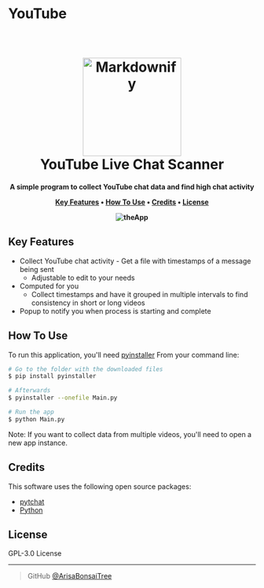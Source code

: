 # YouTube

<h1 align="center">
  <br>
  <a href="Python"><img src="https://external-content.duckduckgo.com/iu/?u=https%3A%2F%2Fpythonprogramming.net%2Fstatic%2Fimages%2Ffinance%2Fpython-programming-language.png&f=1&nofb=1" alt="Markdownify" width="200"></a>
  <br>
  YouTube Live Chat Scanner
  <br>
</h1>

<h4 align="center">A simple program to collect YouTube chat data and find high chat activity 

<p align="center">
  <a href="#key-features">Key Features</a> •
  <a href="#how-to-use">How To Use</a> •
  <a href="#credits">Credits</a> •
  <a href="#license">License</a>
</p>

![theApp](https://user-images.githubusercontent.com/64375555/147840728-5460cad9-c1f1-4b64-867e-fb9e7a892e30.png)

## Key Features

* Collect YouTube chat activity - Get a file with timestamps of a message being sent
  - Adjustable to edit to your needs
* Computed for you
  - Collect timestamps and have it grouped in multiple intervals to find consistency in short or long videos
* Popup to notify you when process is starting and complete

## How To Use

To run this application, you'll need [pyinstaller](https://www.pyinstaller.org/) From your command line:

```bash
# Go to the folder with the downloaded files
$ pip install pyinstaller

# Afterwards
$ pyinstaller --onefile Main.py

# Run the app
$ python Main.py
```

Note: If you want to collect data from multiple videos, you'll need to open a new app instance.

## Credits

This software uses the following open source packages:

- [pytchat](https://github.com/taizan-hokuto/pytchat)
- [Python](https://www.python.org/downloads/)


## License

GPL-3.0 License

---
> GitHub [@ArisaBonsaiTree](https://github.com/ArisaBonsaiTree)

